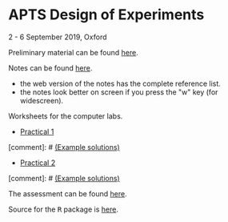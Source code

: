 # APTS Design of Experiments

2 - 6 September 2019, Oxford

Preliminary material can be found [here](preliminary/doe_preliminary.html).

Notes can be found [here](notes/doe.html).

  - the web version of the notes has the complete reference list.
  - the notes look better on screen if you press the "w" key (for widescreen).

Worksheets for the computer labs.

  - [Practical 1](practicals/doe_practical1.html) 
  
  [comment]: # [(Example solutions)](practicals/doe_practical_solution1.html)
  
  - [Practical 2](practicals/doe_practical2.html) 
  
  [comment]: # [(Example solutions)](practicals/doe_practical_solution2.html)

The assessment can be found [here](assessment/doe_assessment.html).

Source for the <tt>R</tt> package is [here](https://github.com/statsdavew/apts.doe).
